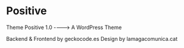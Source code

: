 Positive
========

Theme Positive 1.0 ----> A WordPress Theme

Backend & Frontend by geckocode.es
Design by lamagacomunica.cat
